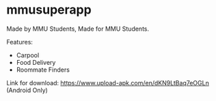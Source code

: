 
# mmusuperapp

Made by MMU Students, Made for MMU Students.

Features: 
- Carpool
- Food Delivery
- Roommate Finders

Link for download: https://www.upload-apk.com/en/dKN9LtBaq7eOGLn (Android Only)



